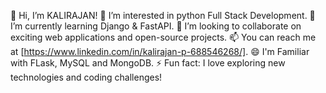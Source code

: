 👋 Hi, I’m KALIRAJAN!
👀 I’m interested in python Full Stack Development.
🌱 I’m currently learning Django & FastAPI.
💞️ I’m looking to collaborate on exciting web applications and open-source projects.
📫 You can reach me at [https://www.linkedin.com/in/kalirajan-p-688546268/].
😄 I'm Familiar with FLask, MySQL and MongoDB.
⚡ Fun fact: I love exploring new technologies and coding challenges!



<!---
Flask-Developer74/Flask-Developer74 is a ✨ special ✨ repository because its `README.md` (this file) appears on your GitHub profile.
You can click the Preview link to take a look at your changes.
--->
